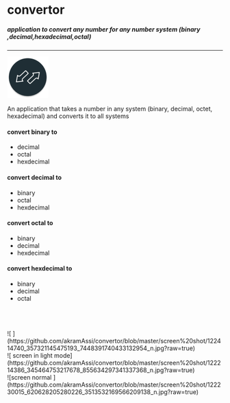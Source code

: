  # convertor

##### application to convert any number for any number system (binary ,decimal,hexadecimal,octal)
<hr>

![icon of app ](https://github.com/akramAssi/convertor/blob/master/app/src/main/res/mipmap-xhdpi/ic_launcher_round.png)

An application that takes a number in any system (binary, decimal, octet, hexadecimal) and converts it to all systems

#### convert  binary to 
- decimal
- octal
- hexdecimal

#### convert  decimal to 
- binary
- octal
- hexdecimal

#### convert  octal to 
- binary
- decimal
- hexdecimal

#### convert  hexdecimal to 
- binary
- decimal
- octal
<br>
<br>
<br>
![ ](https://github.com/akramAssi/convertor/blob/master/screen%20shot/122414740_357321145475193_7448391740433132954_n.jpg?raw=true)
<br>
![ screen in light mode](https://github.com/akramAssi/convertor/blob/master/screen%20shot/122214386_345464753217678_855634297341337368_n.jpg?raw=true)
<br>
![screen normal ](https://github.com/akramAssi/convertor/blob/master/screen%20shot/122230015_620628205280226_3513532169566209138_n.jpg?raw=true)




 
